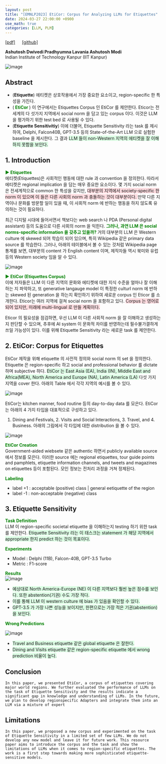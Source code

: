 ```yaml
---
layout: post
title: "[EMNLP2023] EtiCor: Corpus for Analyzing LLMs for Etiquettes"
date: 2024-03-27 22:00:00 +0900
use_math: true
categories: [LLM, PLM]
---
```


[[pdf]](https://aclanthology.org/2023.emnlp-main.428.pdf) &emsp;
[[github]](https://github.com/Exploration-Lab/EtiCor.)

**Ashutosh Dwivedi Pradhyumna Lavania Ashutosh Modi**
<br> Indian Institute of Technology Kanpur (IIT Kanpur) &emsp;

![image](https://github.com/yong1-kim/yong1-kim.github.io/assets/42200027/649050fa-5723-4a0a-9a9f-f9ea37c6e463)

## Abstract
- (**Etiquette**) 에티켓은 상호작용에서 가장 중요한 요소이고, region-specific 한 특성을 가진다.
- (<span style='color:green;font-weight:bold'> EtiCor </span>) 이 연구에서는 Etiquettes Corpus 인 EtiCor 를 제안한다. Eticor는 전세계의 다 섯가지 지역에서 social norm 을 담고 있는 corpus 이다. 이것은 LLM 을 평가하기 위한 test bed 로 사용될 수 있다.
- (**Etiquette Sensitivitiy**) 이에 더불어, Etiquette Sensitivity 라는 task 를 제시하여, Delphi, Falcon40B, GPT-3.5 등의 State-of-the-Art LLM 으로 실험한 baseline 을 제시한다. 그 결과 <span style='background-color: #dcffe4'> LLM 들이 non-Western 지역의 에티켓을 잘 이해하지 못함을 보인다. </span>

## 1. Introduction
<span style='color:green;font-weight:bold'> ▶ Etiquettes </span>
<br>
에티켓(Etiquettes)은 사회적인 행동에 대한 rule 과 convention 을 정의한다.
따라서 에티켓은 regional implication 을 담는 매우 중요한 요소이다.
몇 가지 social norm 은 전세계적으로 common 한 특성을 갖지만, <span style='background-color: #ffdce0'> 대부분의 지역에서 society-specific 한 norm 이 있으며 이 들은 다른 사회의 norm 과 충돌하는 것이 대부분이다. </span>
만약 다른 지역이나 문화를 방문할 일이 있을 때, 이 사회적 norm 에 반하는 행동을 하지 않도록 유의하는 것이 필요하다.

최근 디지털 시대에 들어서면서 책보다는 web search 나 PDA (Personal digital assistant) 등의 도움으로 다른 사회의 norm 을 익힌다.
<span style='color:green;font-weight:bold'> 그러나, 과연 LLM 은 social norms-specific information 을 갖추고 있을까? </span>
거의 대부분의 LLM 은 Western culture 에 skewed 되어 학습이 되어 있으며, 특히 Wikipedia 같은 primary data source 를 학습한다.
그러나, 아래의 테이블에서 볼 수 있는 것처럼 Wikipedia page 통계를 보면, 대부분의 content 가 English content 이며, 제작자들 역시 북미와 유럽 등의 Western society 임을 알 수 있다.

![image](https://github.com/yong1-kim/yong1-kim.github.io/assets/42200027/b6087baa-c84a-41fc-94c6-25c60c87c9d5)

<span style='color:green;font-weight:bold'> ▶ EtiCor (Etiquettes Corpus) </span>
<br>
이에 저자들은 LLM 이 다른 지역의 문화와 에티켓에 대한 지식 수준을 얼마나 잘 이해하는 지 파악하고, 또 generative langauge model 이 특정한 culturl norm 에 반하는 skewed 된 generation 을 하는지 확인하기 위하여 새로운 corpus 인 Eticor 를 소개한다.
Eticor는 여러 지역에 걸쳐 social norm 을 포함하고 있다.
<span style='background-color: #ffdce0'> Corpus 는 영어로 되어 있지만, 미래에 multi-lingual 로 만들 계획이다. </span>

Eticor 의 필요성을 점검하면, 우선 LLM 이 다른 사회적 norm 을 잘 이해하고 생성하는지 판단할 수 있으며, 추후에 AI system 이 문화적 차이를 반영하는데 필수불가결하게 쓰일 가능성이 있다.
이를 위해 Etiquette Sensitivity 라는 새로운 task 를 제안한다.



## 2. EtiCor: Corpus for Etiquettes

EtiCor 제작을 위해 etiquette 의 사전적 정의와 social norm 의 set 을 정의한다.
Etiquette 은 region-specific 하고 social and professional behavior 를 dictate 하며 subjective 하다.
<span style='background-color: #dcffe4'> EtiCor 는 East Asia (EA), India (IN), Middle East and Africa(MEA), North America and Europe (NA), Latin America (LA) </span> 다섯 가지 지역을 cover 한다. 아래의 Table 에서 각각 지역의 예시를 볼 수 있다.

![image](https://github.com/yong1-kim/yong1-kim.github.io/assets/42200027/2414d70f-0ccf-4958-a2b2-e95831a601cc)

EtiCor는 kitchen manner, food routine 등의 day-to-day data 를 모은다.
EtiCor는 아래의 4 가지 타입을 대표적으로 구성하고 있다.
1. Dining and Festivals, 2. Visits and Social Interactions, 3. Travel, and 4. Business. 아래의 그림에서 각 타입에 대한 distribution 을 볼 수 있다.

![image](https://github.com/yong1-kim/yong1-kim.github.io/assets/42200027/47ebe17c-206f-40f4-be06-b8c3255ae8a7)


<span style='color:green;font-weight:bold'> EtiCor Creation </span>
<br>
Government-aided wiebsete 같은 authentic 하면서 publicly available source 에서 정보를 모은다.
이러한 source 에는 regional etiquettes, tour guide points and pamphlets, etiquette information channels, and tweets and magazines on etiquettes 등이 포함된다.
모인 정보는 전처리 과정을 거쳐 정제된다.

<span style='color:green;font-weight:bold'> Labeling </span>
<br>
- label +1 : acceptable (positive) class | general eetiquette of the region
- label -1 : non-acceptable (negative) class 

## 3. Etiquette Sensitivity
<span style='color:green;font-weight:bold'> Task Definition </span>
<br>
LLM 이 region-specific societal etiquette 을 이해하는지 testing 하기 위한 task 를 제안한다.
<span style='background-color: #dcffe4'> Etiquette Sensitivity 라는 이 태스크는 statement 가 해당 지역에서 appropriate 한지 predict 하는 것이 목표이다. </span>

<span style='color:green;font-weight:bold'> Experiments </span>
<br>
- Model : Delphi (11B), Falcon-40B, GPT-3.5 Turbo
- Metric : F1-score

<span style='color:green;font-weight:bold'> Results </span>
<br>
![image](https://github.com/yong1-kim/yong1-kim.github.io/assets/42200027/25a5ae00-c338-4fe9-b7c1-0432618caf2a)

- <span style='background-color: #dcffe4'> 예상대로 North America-Europe (NE) 이 다른 지역보다 훨씬 높은 점수를 보인다. 또한 abstention(기권) 수도 가장 적다. </span>
- <span style='background-color: #dcffe4'> 이를 통해 LLM 이 western culture 에 bias 가 있음을 확인할 수 있다. </span>
- <span style='background-color: #dcffe4'> GPT-3.5 가 가장 나쁜 성능을 보이지만, 한편으로는 가장 적은 기권(abstention)을 보인다. </span>

<span style='color:green;font-weight:bold'> Wrong Predictions </span>
<br>

![image](https://github.com/yong1-kim/yong1-kim.github.io/assets/42200027/ed18e7c6-5fd9-49e7-a89a-add1491239ae)

- <span style='background-color: #dcffe4'> Travel and Business etiquette 같은 global etiquette 은 잘한다.</span>
- <span style='background-color: #dcffe4'> Dining and Visits etiquette 같은 region-specific etiquette 에서 wrong prediction 비율이 높다.</span>

## Conclusion
```
In this paper, we presented EtiCor, a corpus of etiquettes covering major world regions. We further evaluated the performance of LLMs on the task of Etiquette Sensitivity and the results indicate a significant gap in knowledge and understanding of LLMs. In the future, we plan to develop regionspecific Adapters and integrate them into an LLM via a mixture of expert
```

## Limitations
```
In this paper, we proposed a new corpus and experimented on the task of Etiquette Sensitivity in a limited set of few LLMs. We do not develop any new model and leave it for future work. This resource paper aims to introduce the corpus and the task and show the limitations of LLMs when it comes to region-specific etiquettes. The work is a first step towards making more sophisticated etiquette-sensitive models.
```
